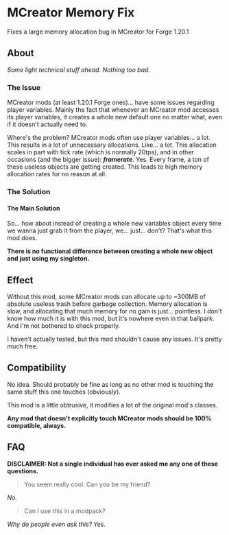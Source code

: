 # MCreator Memory Fix


Fixes a large memory allocation bug in MCreator for Forge 1.20.1

## About

*Some light technical stuff ahead. Nothing too bad.*

### The Issue

MCreator mods (at least 1.20.1 Forge ones)... have some issues regarding player variables. Mainly the fact that whenever an MCreator mod accesses
its player variables, it creates a whole new default one no matter what, even if it doesn't actually need to.

Where's the problem? MCreator mods often use player variables... a lot. 
This results in a lot of unnecessary allocations. Like... a lot. 
This allocation scales in part with tick rate (which is normally 20tps),
and in other occasions (and the bigger issue): ***framerate***. Yes. Every frame, a ton of these useless
objects are getting created. This leads to high memory allocation rates for no reason at all.

### The Solution

#### The Main Solution

So... how about instead of creating a whole new variables object
every time we wanna just grab it from the player, we... just... don't? That's what this mod does.

**There is no functional difference between creating a whole
new object and just using my singleton.**

## Effect

Without this mod, some MCreator mods can allocate up to ~300MB of absolute useless trash before garbage collection.
Memory allocation is slow, and allocating that much memory for no gain is just... pointless.
I don't know how much it is with this mod, but it's nowhere even in that ballpark. And I'm not bothered to check properly.

I haven't actually tested, but this mod shouldn't cause any issues. It's pretty much free.

## Compatibility

No idea. Should probably be fine as long as no other mod is touching the same stuff this one touches (obviously).

This mod is a little obtrusive, it modifies a lot of the original mod's classes.

**Any mod that doesn't explicitly touch MCreator mods should be 100% compatible, always.**

## FAQ

**DISCLAIMER: Not a single individual has ever asked me any one of these questions.**

> You seem really cool. Can you be my friend?

*No.*

> Can I use this in a modpack?

*Why do people even ask this? Yes.*
